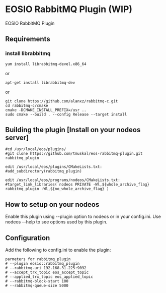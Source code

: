 # EOSIO RabbitMQ Plugin (WIP)
EOSIO RabbitMQ Plugin

## Requirements
###  install librabbitmq
```
yum install librabbitmq-devel.x86_64
```
or
```
apt-get install librabbitmq-dev
```
or
```
git clone https://github.com/alanxz/rabbitmq-c.git
cd rabbitmq-c/cmake
cmake -DCMAKE_INSTALL_PREFIX=/usr ..
sudo cmake --build . --config Release --target install
```

## Building the plugin [Install on your nodeos server]
```
#cd /usr/local/eos/plugins/
#git clone https://github.com/tmuskal/eos-rabbitmq-plugin.git rabbitmq_plugin

edit /usr/local/eos/plugins/CMakeLists.txt:
#add_subdirectory(rabbitmq_plugin)

edit /usr/local/eos/programs/nodeos/CMakeLists.txt:
#target_link_libraries( nodeos PRIVATE -Wl,${whole_archive_flag} rabbitmq_plugin -Wl,${no_whole_archive_flag} )
```
## How to setup on your nodeos
Enable this plugin using --plugin option to nodeos or in your config.ini. Use nodeos --help to see options used by this plugin.

## Configuration
Add the following to config.ini to enable the plugin:
```
parmeters for rabbitmq_plugin
# --plugin eosio::rabbitmq_plugin
# --rabbitmq-uri 192.168.31.225:9092
# --accept_trx_topic eos_accept_topic
# --applied_trx_topic eos_applied_topic
# --rabbitmq-block-start 100
# --rabbitmq-queue-size 5000
```
